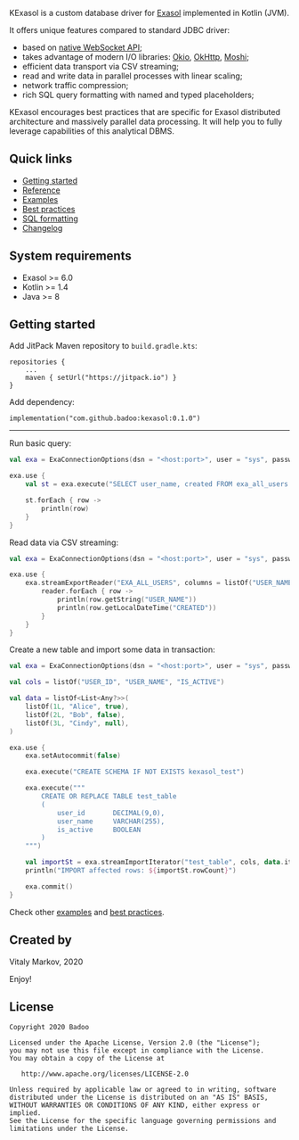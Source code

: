 KExasol is a custom database driver for [Exasol](https://www.exasol.com) implemented in Kotlin (JVM).

It offers unique features compared to standard JDBC driver:

- based on [native WebSocket API](https://github.com/exasol/websocket-api);
- takes advantage of modern I/O libraries: [Okio](https://github.com/square/okio), [OkHttp](https://github.com/square/okhttp), [Moshi](https://github.com/square/moshi);
- efficient data transport via CSV streaming;
- read and write data in parallel processes with linear scaling;
- network traffic compression;
- rich SQL query formatting with named and typed placeholders;

KExasol encourages best practices that are specific for Exasol distributed architecture and massively parallel data processing. It will help you to fully leverage capabilities of this analytical DBMS.

## Quick links
- [Getting started](#getting-started)
- [Reference](REFERENCE.md)
- [Examples](EXAMPLES.md)
- [Best practices](BEST_PRACTICES.md)
- [SQL formatting](SQL_FORMATTING.md)
- [Changelog](CHANGELOG.md)

## System requirements

- Exasol >= 6.0
- Kotlin >= 1.4
- Java >= 8

## Getting started

Add JitPack Maven repository to `build.gradle.kts`:

```
repositories {
    ...
    maven { setUrl("https://jitpack.io") }
}
```

Add dependency:

```
implementation("com.github.badoo:kexasol:0.1.0")
```

---

Run basic query:

```kotlin
val exa = ExaConnectionOptions(dsn = "<host:port>", user = "sys", password = "exasol").connect()

exa.use {
    val st = exa.execute("SELECT user_name, created FROM exa_all_users LIMIT 5")

    st.forEach { row ->
        println(row)
    }
}
```

Read data via CSV streaming:

```kotlin
val exa = ExaConnectionOptions(dsn = "<host:port>", user = "sys", password = "exasol").connect()

exa.use {
    exa.streamExportReader("EXA_ALL_USERS", columns = listOf("USER_NAME", "CREATED")) { reader ->
        reader.forEach { row ->
            println(row.getString("USER_NAME"))
            println(row.getLocalDateTime("CREATED"))
        }
    }
}
```

Create a new table and import some data in transaction:

```kotlin
val exa = ExaConnectionOptions(dsn = "<host:port>", user = "sys", password = "exasol").connect()

val cols = listOf("USER_ID", "USER_NAME", "IS_ACTIVE")

val data = listOf<List<Any?>>(
    listOf(1L, "Alice", true),
    listOf(2L, "Bob", false),
    listOf(3L, "Cindy", null),
)

exa.use {
    exa.setAutocommit(false)

    exa.execute("CREATE SCHEMA IF NOT EXISTS kexasol_test")

    exa.execute("""
        CREATE OR REPLACE TABLE test_table
        (
            user_id       DECIMAL(9,0),
            user_name     VARCHAR(255),
            is_active     BOOLEAN
        )
    """)

    val importSt = exa.streamImportIterator("test_table", cols, data.iterator())
    println("IMPORT affected rows: ${importSt.rowCount}")

    exa.commit()
}
```

Check other [examples](EXAMPLES.md) and [best practices](BEST_PRACTICES.md).

## Created by
Vitaly Markov, 2020

Enjoy!

## License

    Copyright 2020 Badoo

    Licensed under the Apache License, Version 2.0 (the "License");
    you may not use this file except in compliance with the License.
    You may obtain a copy of the License at

       http://www.apache.org/licenses/LICENSE-2.0

    Unless required by applicable law or agreed to in writing, software
    distributed under the License is distributed on an "AS IS" BASIS,
    WITHOUT WARRANTIES OR CONDITIONS OF ANY KIND, either express or implied.
    See the License for the specific language governing permissions and
    limitations under the License.